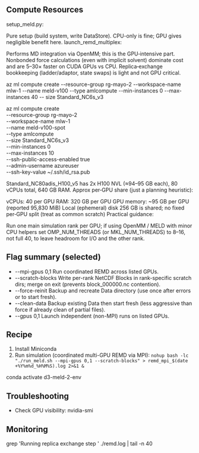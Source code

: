 ## Compute Resources

setup_meld.py:

Pure setup (build system, write DataStore). CPU-only is fine; GPU gives negligible benefit here.
launch_remd_multiplex:

Performs MD integration via OpenMM; this is the GPU‑intensive part.
Nonbonded force calculations (even with implicit solvent) dominate cost and are 5–30× faster on CUDA GPUs vs CPU.
Replica‑exchange bookkeeping (ladder/adaptor, state swaps) is light and not GPU critical.



az ml compute create  --resource-group rg-mayo-2 --workspace-name mlw-1  --name meld-v100   --type amlcompute   --min-instances 0   --max-instances 40   --
size Standard_NC6s_v3



az ml compute create \
  --resource-group rg-mayo-2 \
  --workspace-name mlw-1 \
  --name meld-v100-spot \
  --type amlcompute \
  --size Standard_NC6s_v3 \
  --min-instances 0 \
  --max-instances 10 \
  --ssh-public-access-enabled true \
  --admin-username azureuser \
  --ssh-key-value ~/.ssh/id_rsa.pub



Standard_NC80adis_H100_v5 has 2x H100 NVL (≈94–95 GB each), 80 vCPUs total, 640 GB RAM.
Approx per‑GPU share (just a planning heuristic):

vCPUs: 40 per GPU
RAM: 320 GB per GPU
GPU memory: ~95 GB per GPU (reported 95,830 MiB)
Local (ephemeral) disk 256 GB is shared; no fixed per‑GPU split (treat as common scratch)
Practical guidance:

Run one main simulation rank per GPU; if using OpenMM / MELD with minor CPU helpers set OMP_NUM_THREADS (or MKL_NUM_THREADS) to 8–16, not full 40, to leave headroom for I/O and the other rank.

## Flag summary (selected)
- --mpi-gpus 0,1          Run coordinated REMD across listed GPUs.
- --scratch-blocks        Write per-rank NetCDF Blocks in rank-specific scratch dirs; merge on exit (prevents block_000000.nc contention).
- --force-reinit          Backup and recreate Data directory (use once after errors or to start fresh).
- --clean-data            Backup existing Data then start fresh (less aggressive than force if already clean of partial files).
- --gpus 0,1              Launch independent (non-MPI) runs on listed GPUs.


## Recipe
1. Install Miniconda
2. Run simulation (coordinated multi-GPU REMD via MPI):
   ```nohup bash -lc "./run_meld.sh --mpi-gpus 0,1 --scratch-blocks" > remd_mpi_$(date +%Y%m%d_%H%M%S).log 2>&1 &```


 conda activate d3-meld-2-env


## Troubleshooting
- Check GPU visibility:
  nvidia-smi

## Monitoring

grep 'Running replica exchange step ' ./remd.log | tail -n 40

